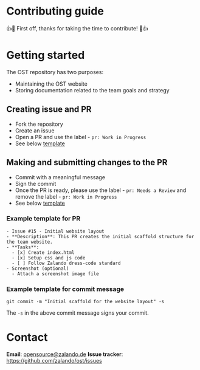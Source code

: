 # Contributing guide

👍🎉 First off, thanks for taking the time to contribute! 🎉👍

# Getting started

The OST repository has two purposes:
- Maintaining the OST website
- Storing documentation related to the team goals and strategy

## Creating issue and PR

- Fork the repository
- Create an issue
- Open a PR and use the label - `pr: Work in Progress`
- See below [template](#example-template-for-pr)

## Making and submitting changes to the PR

- Commit with a meaningful message
- Sign the commit
- Once the PR is ready, please use the label - `pr: Needs a Review` and remove the label - `pr: Work in Progress`
- See below [template](#example-template-for-commit-message)

### Example template for PR

```
- Issue #15 - Initial website layout
- **Description**: This PR creates the initial scaffold structure for the team website.
- **Tasks**:
  - [x] Create index.html
  - [x] Setup css and js code
  - [ ] Follow Zalando dress-code standard
- Screenshot (optional)
  - Attach a screenshot image file
```

### Example template for commit message

```
git commit -m "Initial scaffold for the website layout" -s
```

The `-s` in the above commit message signs your commit.

# Contact

**Email**: opensource@zalando.de
**Issue tracker**: https://github.com/zalando/ost/issues
